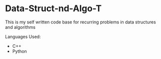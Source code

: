 # Data-Struct-nd-Algo-T
This is my self written code base for recurring problems in data structures and algorithms

Languages Used: 

* C++
* Python
